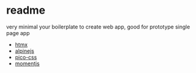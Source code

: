 # readme

very minimal your boilerplate to create web app, good for prototype single page app

- [htmx](https://htmx.org/)
- [alpinejs](https://alpinejs.dev/)
- [pico-css](https://picocss.com/docs)
- [momentjs](https://momentjs.com/downloads/moment.min.js)